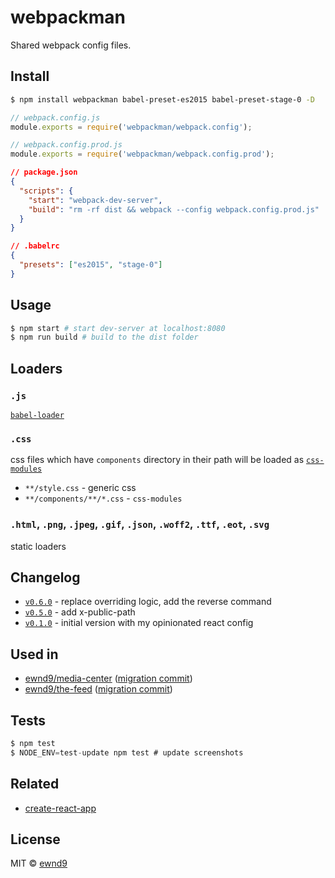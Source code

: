 # webpackman

Shared webpack config files.

## Install

```sh
$ npm install webpackman babel-preset-es2015 babel-preset-stage-0 -D
```

```js
// webpack.config.js
module.exports = require('webpackman/webpack.config');
```

```js
// webpack.config.prod.js
module.exports = require('webpackman/webpack.config.prod');
```

```json
// package.json
{
  "scripts": {
    "start": "webpack-dev-server",
    "build": "rm -rf dist && webpack --config webpack.config.prod.js"
  }
}
```

```json
// .babelrc
{
  "presets": ["es2015", "stage-0"]
}
```

## Usage

```sh
$ npm start # start dev-server at localhost:8080
$ npm run build # build to the dist folder
```

## Loaders

### `.js`

[`babel-loader`](https://github.com/babel/babel-loader)

### `.css`

css files which have `components` directory in their path will be loaded as [`css-modules`](https://github.com/css-modules/css-modules)

- `**/style.css` - generic css
- `**/components/**/*.css` - `css-modules`

### `.html`, `.png`, `.jpeg`, `.gif`, `.json`, `.woff2`, `.ttf`, `.eot`, `.svg`

static loaders

## Changelog

- [`v0.6.0`](https://github.com/ewnd9/webpackman/tree/v0.6.0) - replace overriding logic, add the reverse command
- [`v0.5.0`](https://github.com/ewnd9/webpackman/tree/v0.5.0) - add x-public-path
- [`v0.1.0`](https://github.com/ewnd9/webpackman/tree/v0.1.0) - initial version with my opinionated react config  

## Used in

- [ewnd9/media-center](https://github.com/ewnd9/media-center) ([migration commit](https://github.com/ewnd9/media-center/commit/960587f1488747876b9b9a4f560b74f250eaa6ea))
- [ewnd9/the-feed](https://github.com/ewnd9/the-feed) ([migration commit](https://github.com/ewnd9/the-feed/commit/b601e02e3d056e5f67ef4bb8ebb3700ac149c099))

## Tests

```js
$ npm test
$ NODE_ENV=test-update npm test # update screenshots
```

## Related

- [create-react-app](https://github.com/facebookincubator/create-react-app)

## License

MIT © [ewnd9](http://ewnd9.com)
